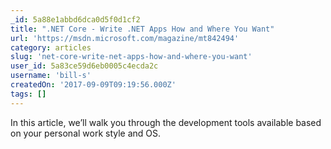 ```yaml
---
_id: 5a88e1abbd6dca0d5f0d1cf2
title: ".NET Core - Write .NET Apps How and Where You Want"
url: 'https://msdn.microsoft.com/magazine/mt842494'
category: articles
slug: 'net-core-write-net-apps-how-and-where-you-want'
user_id: 5a83ce59d6eb0005c4ecda2c
username: 'bill-s'
createdOn: '2017-09-09T09:19:56.000Z'
tags: []
---
```


In this article, we’ll walk you through the development tools available based on your personal work style and OS.

